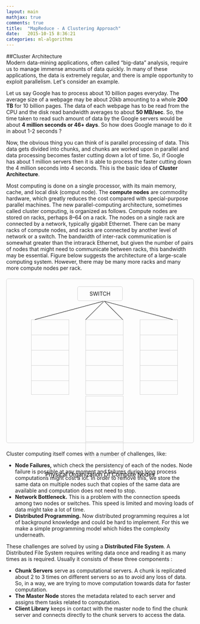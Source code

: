 ```yaml
---
layout: main
mathjax: true
comments: true
title:  "MapReduce - A Clustering Approach"
date:   2015-10-15 8:36:21
categories: ml-algorithms
---
```


<style type="text/css">
	.rack{
		padding:20px;
		border:1px solid lightgray;
		border-radius: 5px;
		margin: 20px 0px;
		text-align: center;
		height:400px;
	}
	.switch{
		max-height: 50px;
		max-width: 100px;
		padding:10px;
		border:1px solid lightgray;
		border-radius: 5px;
		margin: 0 auto;
	}
	.connectors{
		min-height: 50px;
		margin: 0px;
	}
	.connectors li{
		display: inline-block;
	}
	.connector1{
	  	position:absolute;
		border-top:1px solid black;
		width:190px;
		transform: rotate(165deg);
		transform-origin: -1%;
	}
	.connector2{	  
	  	position:absolute;
		border-top:1px solid black;
		width:70px;
		transform: rotate(135deg);
		transform-origin: -1%;
	}
	.connector4{
	  	position:absolute;
		border-top:1px solid black;
		width:190px;
		transform: rotate(15deg);
		transform-origin: -1%;
	}
	.connector3{	  
	  	position:absolute;
		border-top:1px solid black;
		width:70px;
		transform: rotate(45deg);
		transform-origin: -1%;
	}
	.racks{
		min-height: 250px;
		margin: auto;
	}
	.racks li{
		height: 200px;
		width:100px;
		margin: 0px 20px 0px 20px;
		display:inline-block;
		border: 1px solid lightgray;
	}
	.label{
		vertical-align: bottom;
		color: black;
		font-size: 15px;
	}
	.srack{
		height:20%;
		border-bottom: 1px solid lightgray;
	}

</style>


<script src="{{ "/js/math.min.js" | prepend: site.baseurl }}" type="text/javascript"></script>

##Cluster Architecture
<br>
Modern data-mining applications, often called “big-data” analysis, require us to manage immense amounts of data quickly. In many of these applications, the data is extremely regular, and there is ample opportunity to exploit parallelism. Let's consider an example.

Let us say Google has to process about 10 billion pages everyday. The average size of a webpage may be about 20kb amounting to a whole <strong>200 TB</strong> for 10 billion pages. The data of each webpage has to be read from the CPU and the disk read bandwidth averages to about <strong>50 MB/sec</strong>. So, the time taken to read such amount of data by the Google servers would be about <strong>4 million seconds or 46+ days</strong>. So how does Google manage to do it in about 1-2 seconds ?


Now, the obvious thing you can think of is parallel processing of data. This data gets divided into chunks, and chunks are worked upon in parallel and data processing becomes faster cutting down a lot of time. So, if Google has about 1 million servers then it is able to process the faster cutting down the 4 million seconds into 4 seconds. This is the basic idea of <strong>Cluster Architecture</strong>.

Most computing is done on a single processor, with its main memory, cache, and local disk (comput node). The <strong>compute nodes</strong> are commodity hardware, which greatly reduces the cost compared with special-purpose parallel machines. The new parallel-computing architecture, sometimes called cluster computing, is organized as follows. Compute nodes are stored on racks, perhaps 8–64 on a rack. The nodes on a single rack are connected by a network, typically gigabit Ethernet. There can be many racks of compute nodes, and racks are connected by another level of network or a switch. The bandwidth of inter-rack communication is somewhat greater than the intrarack Ethernet, but given the number of pairs of nodes that might need to communicate between racks, this bandwidth may be essential. Figure below suggests the architecture of a large-scale computing system. However, there may be many more racks and many more compute nodes per rack.

<div class="rack">
	<div class='switch'>SWITCH</div>
	<ul class="connectors">
		<li class="connector1"></li>
		<li class="connector2"></li>
		<li class="connector3"></li>
		<li class="connector4"></li>
	</ul>
	<ul class="racks">
		<li><div class="srack"></div><div class="srack"></div><div class="srack"></div><div class="srack"></div></li>
		<li><div class="srack"></div><div class="srack"></div><div class="srack"></div><div class="srack"></div></li>
		<li><div class="srack"></div><div class="srack"></div><div class="srack"></div><div class="srack"></div></li>
		<li><div class="srack"></div><div class="srack"></div><div class="srack"></div><div class="srack"></div></li>
	</ul>
	<div class="label">Physical Organization Of Compute Nodes</div>
</div>



Cluster computing itself comes with a number of challenges, like:
<ul >
	<li ><strong>Node Failures,</strong> which check the persistency of each of the nodes. Node failure is possible at any moment and failures during long process computations might cost a lot. In order to remove this, we store the same data on multiple nodes such that copies of the same data are available and computation does not need to stop.</li>
	<li ><strong>Network Bottleneck.</strong> This is a problem with the connection speeds among two nodes or switches. This speed is limited and moving loads of data might take a lot of time.</li>
	<li ><strong>Distributed Programming.</strong> Now distributed programming requires a lot of background knowledge and could be hard to implement. For this we make a simple programming model which hides the complexity underneath.</li>
</ul>


These challenges are solved by using a <strong>Distributed File System</strong>. A Distributed File System requires writing data once and reading it as many times as is required. Usually it consists of these three components :
<ul >
	<li ><strong>Chunk Servers</strong> serve as computational servers. A chunk is replicated about 2 to 3 times on different servers so as to avoid any loss of data. So, in a way, we are trying to move computation towards data for faster computation.</li>
	<li ><strong>The Master Node</strong> stores the metadata related to each server and assigns them tasks related to computation.</li>
	<li ><strong>Client Library</strong> keeps in contact with the master node to find the chunk server and connects directly to the chunk servers to access the data.</li>
</ul>

<br>

<!-- ##MapReduce
<br>

The MapReduce algorithm is mostly used in order to either reduce the size of our data, which may be enormous, or to make data access simpler. It helps in performing most common calculations on large-scale data to be performed on computing clusters efficiently and in a way that is tolerant of hardware failures during the computation. -->